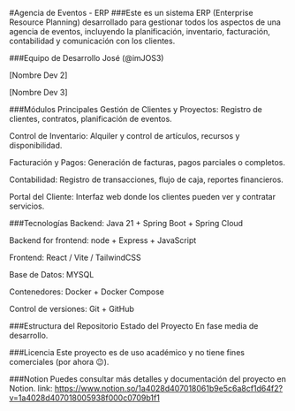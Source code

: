 #Agencia de Eventos - ERP
###Este es un sistema ERP (Enterprise Resource Planning) desarrollado para gestionar todos los aspectos de una agencia de eventos, incluyendo la planificación, inventario, facturación, contabilidad y comunicación con los clientes.

###Equipo de Desarrollo
José (@imJOS3)

[Nombre Dev 2]

[Nombre Dev 3]


###Módulos Principales
Gestión de Clientes y Proyectos: Registro de clientes, contratos, planificación de eventos.

Control de Inventario: Alquiler y control de artículos, recursos y disponibilidad.

Facturación y Pagos: Generación de facturas, pagos parciales o completos.

Contabilidad: Registro de transacciones, flujo de caja, reportes financieros.

Portal del Cliente: Interfaz web donde los clientes pueden ver y contratar servicios.

###Tecnologías
Backend: Java 21 + Spring Boot + Spring Cloud

Backend for frontend: node + Express + JavaScript 

Frontend: React / Vite / TailwindCSS

Base de Datos: MYSQL

Contenedores: Docker + Docker Compose

Control de versiones: Git + GitHub

###Estructura del Repositorio
Estado del Proyecto
En fase media de desarrollo.

###Licencia
Este proyecto es de uso académico y no tiene fines comerciales (por ahora 😉).

###Notion
Puedes consultar más detalles y documentación del proyecto en Notion.
link: https://www.notion.so/1a4028d407018061b9e5c6a8cf1d64f2?v=1a4028d407018005938f000c0709b1f1
